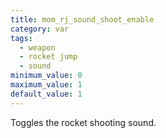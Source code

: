 ```yaml
---
title: mom_rj_sound_shoot_enable
category: var
tags:
  - weapon
  - rocket jump
  - sound
minimum_value: 0
maximum_value: 1
default_value: 1
---
```


Toggles the rocket shooting sound.